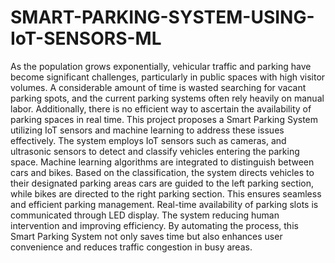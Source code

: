 # SMART-PARKING-SYSTEM-USING-IoT-SENSORS-ML


As the population grows exponentially, vehicular traffic and parking have become significant 
challenges, particularly in public spaces with high visitor volumes. A considerable amount of time 
is wasted searching for vacant parking spots, and the current parking systems often rely heavily on 
manual labor. Additionally, there is no efficient way to ascertain the availability of parking spaces 
in real time. 
This project proposes a Smart Parking System utilizing IoT sensors and machine learning to address 
these issues effectively. The system employs IoT sensors such as cameras, and ultrasonic sensors to 
detect and classify vehicles entering the parking space. Machine learning algorithms are integrated 
to distinguish between cars and bikes. Based on the classification, the system directs vehicles to their 
designated parking areas cars are guided to the left parking section, while bikes are directed to the 
right parking section. This ensures seamless and efficient parking management. 
Real-time availability of parking slots is communicated through LED display. The system reducing 
human intervention and improving efficiency. By automating the process, this Smart Parking 
System not only saves time but also enhances user convenience and reduces traffic congestion in 
busy areas.

